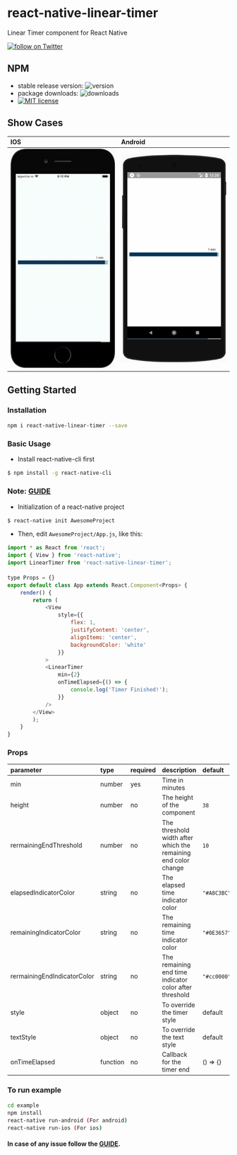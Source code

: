 # react-native-linear-timer
Linear Timer component for React Native

<a href="https://twitter.com/intent/follow?screen_name=meharbhutta">
    <img 
        src="https://img.shields.io/twitter/follow/meharbhutta.svg?style=social&logo=twitter"
        alt="follow on Twitter"
    >
</a>

## NPM

- stable release version: ![version](https://img.shields.io/badge/version-1.1.0-blue.svg?cacheSeconds=2592000)
- package downloads: ![downloads](https://img.shields.io/badge/downloads-22%2Fweek-brightgreen.svg?cacheSeconds=2592000)
- [![MIT license](http://img.shields.io/badge/license-MIT-brightgreen.svg)](http://opensource.org/licenses/MIT)

## Show Cases

| **IOS** | **Android** |
| :---------------------------------- | :------------------------------------ |
| ![](https://raw.githubusercontent.com/meharbhutta/react-native-linear-timer/master/example/screenshot-ios.gif) | ![](https://raw.githubusercontent.com/meharbhutta/react-native-linear-timer/master/example/screenshot-android.gif) |

## Getting Started

### Installation

```bash
npm i react-native-linear-timer --save
```

### Basic Usage

- Install react-native-cli first

```bash
$ npm install -g react-native-cli
```

### Note: [GUIDE](https://facebook.github.io/react-native/docs/getting-started)

- Initialization of a react-native project

```bash
$ react-native init AwesomeProject
```

- Then, edit `AwesomeProject/App.js`, like this:

```javascript
import * as React from 'react';
import { View } from 'react-native';
import LinearTimer from 'react-native-linear-timer';

type Props = {}
export default class App extends React.Component<Props> {
    render() {
        return (
            <View 
                style={{
                    flex: 1,
                    justifyContent: 'center',
                    alignItems: 'center',
                    backgroundColor: 'white'
                }}
            >
            <LinearTimer
                min={2}
                onTimeElapsed={() => {
                    console.log('Timer Finished!');
                }}
            />
        </View>
        );
    }
}
```

### Props

| parameter | type  | required | description | default |
| :--------------------- | :------------------------------------------------------------------------------------- | :------- | :----------------------------------------------------------------------------------------------------------------------------------------------------------------------------------------------------------------------------------- | :-------------------------------------------------------- |
| min | number | yes |  Time in minutes  |  |
| height | number | no | The height of the component | `38` |
| rermainingEndThreshold | number | no | The threshold width after which the remaining end color change | `10` |
| elapsedIndicatorColor | string | no | The elapsed time indicator color | `"#A8C3BC"` |
| remainingIndicatorColor | string | no | The remaining time indicator color | `"#0E3657"` |
| rermainingEndIndicatorColor | string | no | The remaining end time indicator color after threshold | `"#cc0000"` |
| style | object | no | To override the timer style | default |
| textStyle | object  | no | To override the text style | default |
| onTimeElapsed | function | no | Callback for the timer end | () => {} |

### To run example

```bash
cd example
npm install
react-native run-android (For android)
react-native run-ios (For ios)
```

#### In case of any issue follow the [GUIDE](https://facebook.github.io/react-native/docs/getting-started).
